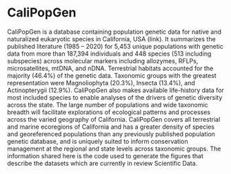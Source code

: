 # CaliPopGen

CaliPopGen is a database containing population genetic data for native and naturalized eukaryotic species in California, USA (link). It summarizes the
published literature (1985 – 2020) for 5,453 unique populations with genetic data from more than 187,394 individuals and 448 species
(513 including subspecies) across molecular markers including allozymes, RFLPs, microsatellites, mtDNA, and nDNA. Terrestrial
habitats accounted for the majority (46.4%) of the genetic data. Taxonomic groups with the greatest representation were Magnoliophyta (20.3%), Insecta (13.4%), and Actinopterygii
(12.9%). CaliPopGen also makes available life-history data for most included species to
enable analyses of the drivers of genetic diversity across the state. The large number of populations and wide taxonomic breadth will
facilitate explorations of ecological patterns and processes across the varied geography of California. CaliPopGen covers all terrestrial
and marine ecoregions of California and has a greater density of species and georeferenced populations than any previously published
population genetic database, and is uniquely suited to inform conservation management at the regional and state levels across taxonomic
groups.
The information shared here is the code used to generate the figures that describe the datasets which are currently in review Scientific Data.
